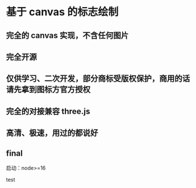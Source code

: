 # 基于 canvas 的标志绘制

## 完全的 canvas 实现，不含任何图片

## 完全开源

## 仅供学习、二次开发，部分商标受版权保护，商用的话请先拿到图标方官方授权

## 完全的对接兼容 three.js

## 高清、极速，用过的都说好

## final

启动：node>=16

<!-- 发现一张图片=删库跑路

发现一个示例不兼容 three.js=删库跑路

发现一个示例不高清=删库跑路

## 完全易于调试的生成代码 i am nico

发现一个示例不容易调试=删库跑路

## 直接生成代码

发现一个示例代码生成不严谨=删库跑路 test

## final

爱好驱动；删库跑路=老实修改代码 -->  test
